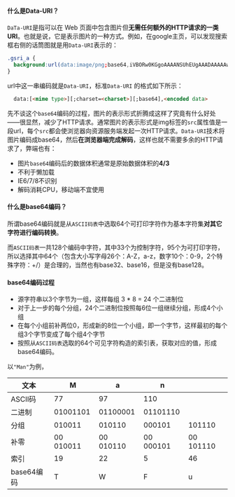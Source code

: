 #### 什么是Data-URI？
`DaTa-URI`是指可以在 Web 页面中包含图片但**无需任何额外的HTTP请求的一类URI**。也就是说，它是表示图片的一种方式。例如，在google主页，可以发现搜索框右侧的话筒图就是用`Data-URI`表示的：
```css
.gsri_a {
  background:url(data:image/png;base64,iVBORw0KGgoAAAANSUhEUgAAADAAAAAwCAYAAABXAvmHAAACrElEQ…2iTnbwNT+gBX54H+IaXAtxJzE3ycSAFqSAFJACUkAikXD+AHj5/wx2o5osAAAAAElFTkSuQmCC) no-repeat -3px 0;
}
```
url中这一串编码就是`Data-URI`，标准`Data-URI` 的格式如下所示：
```html
  data:[<mime type>][;charset=<charset>][;base64],<encoded data>
```

先不谈这个`base64`编码的过程，图片的表示形式折腾成这样了究竟有什么好处——很显然，减少了HTTP请求。通常图片的表示形式是img标签的`src`属性值是一段url，每个`src`都会使浏览器向资源服务端发起一次HTTP请求。`Data-URI`技术将图片编码成base64，然后**在浏览器端完成解码**，这样也就不需要多余的HTTP请求了，弊端也有：

- 图片`base64`编码后的数据体积通常是原始数据体积的**4/3**
- 不利于懒加载
- IE6/7/8不识别
- 解码消耗CPU，移动端不宜使用

#### 什么是base64编码？
所谓base64编码就是从`ASCII码表`中选取64个可打印字符作为基本字符集**对其它字符进行编码转换**。

而`ASCII码表`一共128个编码中字符，其中33个为控制字符，95个为可打印字符，所以选择其中64个（包含大小写字母26个：A-Z，a-z，数字10个：0-9，2个特殊字符：+/）是合理的，当然也有base32、base16，但是没有base128。

#### base64编码过程
- 源字符串以3个字节为一组，这样每组 3 * 8 = 24 个二进制位
- 对于上一步的每个分组，24个二进制位按照每6位一组继续分组，形成4个小组
- 在每个小组前补两位0，形成新的8位一个小组，即一个字节，这样最初的每个组3个字节变成了每个组4个字节
- 按照从`ASCII码表`选取的64个可见字符构造的索引表，获取对应的值，形成base64编码。

以`"Man"`为例，

|文本|M|a|n||
|---|---|---|---|---|
|ASCII码|77|97|110||
|二进制|01001101|01100001|01101110||
|分组|010011|010110|000101|101110|
|补零|00 010011|00 010110|00 000101|00 101110|
|索引|19|22|5|46|
|base64编码|T|W|F|u|
